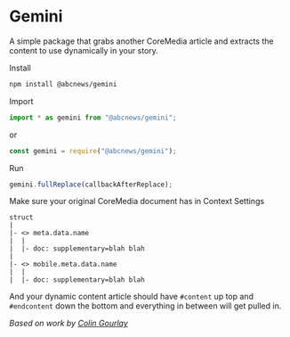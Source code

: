 # Gemini

A simple package that grabs another CoreMedia article and extracts the content to use dynamically in your story.

Install

```bash
npm install @abcnews/gemini
```

Import

```javascript
import * as gemini from "@abcnews/gemini";
```

or

```javascript
const gemini = require("@abcnews/gemini");
```

Run

```javascript
gemini.fullReplace(callbackAfterReplace);
```

Make sure your original CoreMedia document has in Context Settings

```
struct
|
|- <> meta.data.name
|  |
|  |- doc: supplementary=blah blah
|
|- <> mobile.meta.data.name
|  |
|  |- doc: supplementary=blah blah
```

And your dynamic content article should have `#content` up top and `#endcontent` down the bottom and everything in between will get pulled in.

_Based on work by [Colin Gourlay](https://github.com/colingourlay)_
